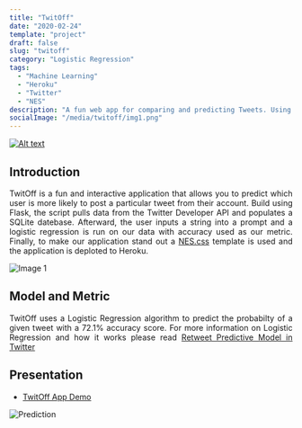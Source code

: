 ```yaml
---
title: "TwitOff"
date: "2020-02-24"
template: "project"
draft: false
slug: "twitoff"
category: "Logistic Regression"
tags:
  - "Machine Learning"
  - "Heroku"
  - "Twitter"
  - "NES"
description: "A fun web app for comparing and predicting Tweets. Using logistic regression as a model and NES.css as a template."
socialImage: "/media/twitoff/img1.png"
---
```

[![Alt text](/media/icons/GitHub-Mark-32px.png)](https://github.com/andronikmk/TwitOff)


## Introduction

<p style="text-align: justify;"> 
TwitOff is a fun and interactive application that allows you to predict which user is more likely
to post a particular tweet from their account. Build using Flask, the script pulls data from 
the Twitter Developer API and populates a SQLite datebase. Afterward, the user inputs a string into
a prompt and a logistic regression is run on our data with accuracy used as our metric. Finally,
to make our application stand out a <a href="https://github.com/nostalgic-css/NES.css/">NES.css</a> template is used
and the application is deploted to Heroku.
</p>

<img src="/media/twitoff/img1.png" alt="Image 1">

## Model and Metric
<p style="text-align: justify;"> 
TwitOff uses a Logistic Regression algorithm to predict the probabilty
of a given tweet with a 72.1% accuracy score. For more information on
Logistic Regression and how it works please read <a href="https://pdfs.semanticscholar.org/d7bb/66bf9cc78ace5ce49bf2204c85973ef1fa41.pdf">Retweet Predictive Model in Twitter</a>
</p>

## Presentation

+ [TwitOff App Demo](https://andronikmk-twitoff.herokuapp.com/)
<img src="/media/twitoff/prediction.png" alt="Prediction">
